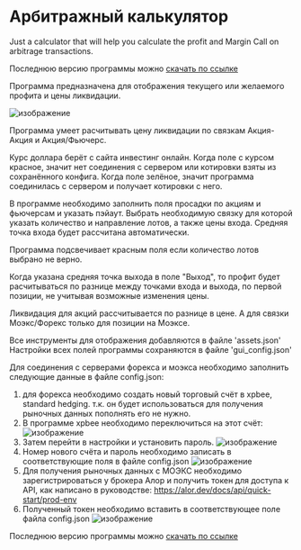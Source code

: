 # Арбитражный калькулятор
Just a calculator that will help you calculate the profit and Margin Call on arbitrage transactions.

Последнюю версию программы можно [скачать по ссылке](https://www.dropbox.com/scl/fi/lg7tu5s3pr8n5sljux5kk/output.7z?rlkey=b9z6hnrc3gur65mpx1i3f8r58&st=btzohan4&dl=0)

Программа предназначена для отображения текущего или желаемого профита и цены ликвидации.

![изображение](https://github.com/user-attachments/assets/457ad187-e286-47f6-a913-acde167a9c8e)

Программа умеет расчитывать цену ликвидации по связкам Акция-Акция и Акция/Фьючерс.

Курс доллара берёт с сайта инвестинг онлайн. Когда поле с курсом красное, значит нет соединения с сервером
или котировки взяты из сохранённого конфига. Когда поле зелёное, значит программа соединилась с сервером
и получает котировки с него.

В программе необходимо заполнить поля просадки по акциям и фьючерсам и указать пэйаут.
Выбрать необходимую связку для которой указать количество и направление лотов, а также цены входа.
Средняя точка входа будет рассчитана автоматически.

Программа подсвечивает красным поля если количество лотов выбрано не верно.

Когда указана средняя точка выхода в поле "Выход", то профит будет расчитываться по разнице между точками входа и выхода, по первой позиции, не учитывая возможные изменения цены.

Ликвидация для акций рассчитывается по разнице в цене. А для связки Моэкс/Форекс только для позиции на Моэксе.

Все инструменты для отображения добавляются в файле 'assets.json'
Настройки всех полей программы сохраняются в файле 'gui_config.json'

Для соединения с серверами форекса и моэкса необходимо заполнить следующие данные в файле config.json:
1. для форекса необходимо создать новый торговый счёт в xpbee, standard hedging. т.к. он будет использоваться для получения рыночных данных пополнять его не нужно.
2. В программе xpbee необходимо переключиться на этот счёт:
![изображение](https://github.com/user-attachments/assets/f6f51327-d0da-4ae4-b059-0d21a104a161)
3. Затем перейти в настройки и установить пароль.
![изображение](https://github.com/user-attachments/assets/1b559ec2-3323-493f-8f51-a6d78bc18803)
5. Номер нового счёта и пароль необходимо записать в соответствующие поля в файле config.json
![изображение](https://github.com/user-attachments/assets/af9eeeb5-83f5-4680-afb0-649e708ea9d7)
6. Для получения рыночных данных с МОЭКС необходимо зарегистрироваться у брокера Алор и получить токен для доступа к API, как написано в руководстве: https://alor.dev/docs/api/quick-start/prod-env
7. Полученный токен необходимо вставить в соответствующее поле файла config.json
![изображение](https://github.com/user-attachments/assets/1e8cd766-ef3f-450f-b2f0-c93126e7543f)


Последнюю версию программы можно [скачать по ссылке](https://www.dropbox.com/scl/fi/lg7tu5s3pr8n5sljux5kk/output.7z?rlkey=b9z6hnrc3gur65mpx1i3f8r58&st=btzohan4&dl=0)
